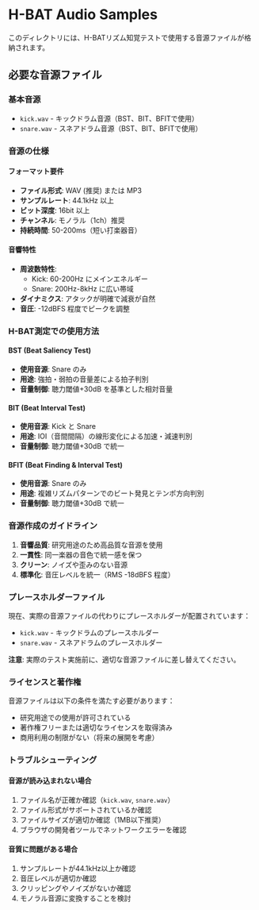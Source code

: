 # H-BAT Audio Samples

このディレクトリには、H-BATリズム知覚テストで使用する音源ファイルが格納されます。

## 必要な音源ファイル

### 基本音源
- `kick.wav` - キックドラム音源（BST、BIT、BFITで使用）
- `snare.wav` - スネアドラム音源（BST、BIT、BFITで使用）

### 音源の仕様

#### フォーマット要件
- **ファイル形式**: WAV (推奨) または MP3
- **サンプルレート**: 44.1kHz 以上
- **ビット深度**: 16bit 以上
- **チャンネル**: モノラル（1ch）推奨
- **持続時間**: 50-200ms（短い打楽器音）

#### 音響特性
- **周波数特性**: 
  - Kick: 60-200Hz にメインエネルギー
  - Snare: 200Hz-8kHz に広い帯域
- **ダイナミクス**: アタックが明確で減衰が自然
- **音圧**: -12dBFS 程度でピークを調整

### H-BAT測定での使用方法

#### BST (Beat Saliency Test)
- **使用音源**: Snare のみ
- **用途**: 強拍・弱拍の音量差による拍子判別
- **音量制御**: 聴力閾値+30dB を基準とした相対音量

#### BIT (Beat Interval Test)  
- **使用音源**: Kick と Snare
- **用途**: IOI（音間間隔）の線形変化による加速・減速判別
- **音量制御**: 聴力閾値+30dB で統一

#### BFIT (Beat Finding & Interval Test)
- **使用音源**: Snare のみ
- **用途**: 複雑リズムパターンでのビート発見とテンポ方向判別
- **音量制御**: 聴力閾値+30dB で統一

### 音源作成のガイドライン

1. **音響品質**: 研究用途のため高品質な音源を使用
2. **一貫性**: 同一楽器の音色で統一感を保つ
3. **クリーン**: ノイズや歪みのない音源
4. **標準化**: 音圧レベルを統一（RMS -18dBFS 程度）

### プレースホルダーファイル

現在、実際の音源ファイルの代わりにプレースホルダーが配置されています：
- `kick.wav` - キックドラムのプレースホルダー
- `snare.wav` - スネアドラムのプレースホルダー

**注意**: 実際のテスト実施前に、適切な音源ファイルに差し替えてください。

### ライセンスと著作権

音源ファイルは以下の条件を満たす必要があります：
- 研究用途での使用が許可されている
- 著作権フリーまたは適切なライセンスを取得済み
- 商用利用の制限がない（将来の展開を考慮）

### トラブルシューティング

#### 音源が読み込まれない場合
1. ファイル名が正確か確認（`kick.wav`, `snare.wav`）
2. ファイル形式がサポートされているか確認
3. ファイルサイズが適切か確認（1MB以下推奨）
4. ブラウザの開発者ツールでネットワークエラーを確認

#### 音質に問題がある場合
1. サンプルレートが44.1kHz以上か確認
2. 音圧レベルが適切か確認
3. クリッピングやノイズがないか確認
4. モノラル音源に変換することを検討 